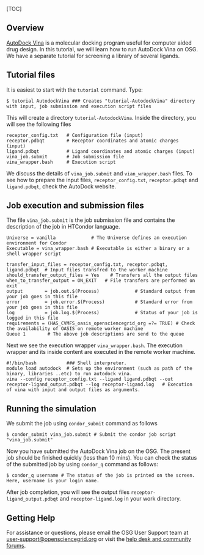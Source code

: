 [title]: - "AutoDock Vina"
[TOC]
 
## Overview
[AutoDock Vina](http://vina.scripps.edu/) is a molecular docking program useful for computer aided drug design.  In this tutorial, we will learn how to run AutoDock Vina on OSG.  We have a separate tutorial for screening a library of several ligands.

## Tutorial files 

It is easiest to start with the `tutorial` command. Type:

	$ tutorial AutodockVina ### Creates "tutorial-AutodockVina" directory with input, job submission and execution script files

This will create a directory `tutorial-AutodockVina`. Inside the directory, you will see the following files

	receptor_config.txt   # Configuration file (input)
	receptor.pdbqt        # Receptor coordinates and atomic charges (input)
	ligand.pdbqt          # Ligand coordinates and atomic charges (input)
	vina_job.submit       # Job submission file
	vina_wrapper.bash     # Execution script

We discuss the details of  `vina_job.submit` and `vian_wrapper.bash` files. To see how to prepare the input files, `receptor_config.txt`,  `receptor.pdbqt` and `ligand.pdbqt`, check the AutoDock website.

## Job execution and submission files

The file `vina_job.submit` is the job submission file and contains the description of the job in HTCondor language. 

	Universe = vanilla             # The Universe defines an execution environment for Condor 
	Executable = vina_wrapper.bash # Executable is either a binary or a shell wrapper script
	 
	transfer_input_files = receptor_config.txt, receptor.pdbqt, ligand.pdbqt  # Input files transfred to the worker machine
	should_transfer_output_files = Yes    # Transfers all the output files
	when_to_transfer_output = ON_EXIT   # File transfers are performed on exit 
	output        = job.out.$(Process)             # Standard output from your job goes in this file
	error         = job.error.$(Process)           # Standard error from your job goes in this file
	log           = job.log.$(Process)             # Status of your job is logged in this file
	requirements = (HAS_CVMFS_oasis_opensciencegrid_org =?= TRUE) # Check the availability of OASIS on remote worker machine
	Queue 1        # The above job descriptions are send to the queue


Next we see the execution wrapper  `vina_wrapper.bash`. The execution wrapper and its inside content are executed in the remote worker machine.


	#!/bin/bash           ### Shell interpreter.
	module load autodock  # Sets up the environment (such as path of the binary, libraries ..etc) to run autodock vina.
	vina --config receptor_config.txt --ligand ligand.pdbqt --out receptor-ligand_output.pdbqt --log receptor-ligand.log   # Execution of vina with input and output files as arguments.
	
## Running the simulation
		
We submit the job using `condor_submit` command as follows

	$ condor_submit vina_job.submit # Submit the condor job script "vina_job.submit"
	
Now you have submitted the AutoDock Vina job on the OSG.  The present job should be finished quickly (less than 10 mins). You can check the status of the submitted job by using `condor_q` command as follows:

	$ condor_q username # The status of the job is printed on the screen. Here, username is your login name.

After job completion, you will see the output files `receptor-ligand_output.pdbqt` and `receptor-ligand.log` in your work directory.
		
## Getting Help
For assistance or questions, please email the OSG User Support team  at [user-support@opensciencegrid.org](mailto:user-support@opensciencegrid.org) or visit the [help desk and community forums](http://support.opensciencegrid.org).

